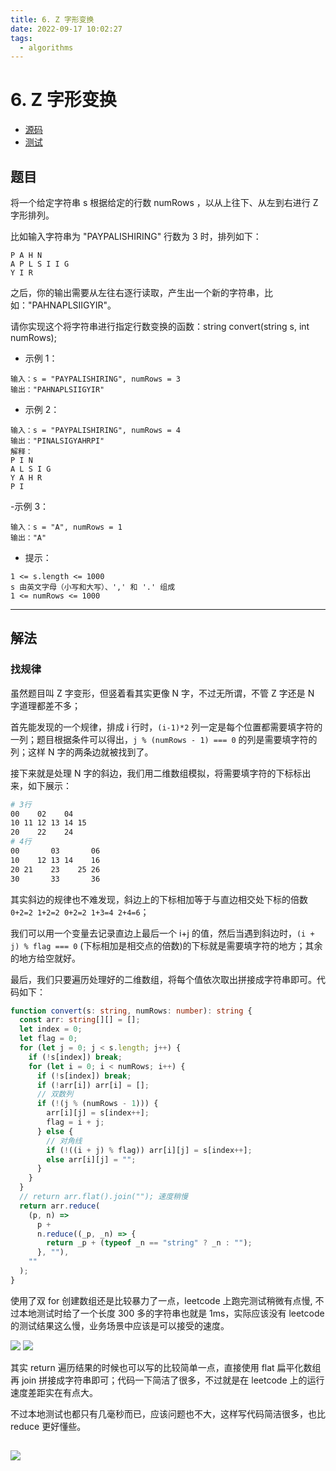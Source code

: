 ```yaml
---
title: 6. Z 字形变换
date: 2022-09-17 10:02:27
tags:
  - algorithms
---
```


# 6. Z 字形变换

- [源码](https://github.com/shellingfordly/algorithms/tree/master/src/6_convert/convert.ts)
- [测试](https://github.com/shellingfordly/algorithms/tree/master/src/6_convert/convert.spec.ts)

## 题目

将一个给定字符串 s 根据给定的行数 numRows ，以从上往下、从左到右进行 Z 字形排列。

比如输入字符串为 "PAYPALISHIRING" 行数为 3 时，排列如下：

```
P A H N
A P L S I I G
Y I R
```

之后，你的输出需要从左往右逐行读取，产生出一个新的字符串，比如："PAHNAPLSIIGYIR"。

请你实现这个将字符串进行指定行数变换的函数：string convert(string s, int numRows);

- 示例 1：

```
输入：s = "PAYPALISHIRING", numRows = 3
输出："PAHNAPLSIIGYIR"
```

- 示例 2：

```
输入：s = "PAYPALISHIRING", numRows = 4
输出："PINALSIGYAHRPI"
解释：
P I N
A L S I G
Y A H R
P I
```

-示例 3：

```
输入：s = "A", numRows = 1
输出："A"
```

- 提示：

```
1 <= s.length <= 1000
s 由英文字母（小写和大写）、',' 和 '.' 组成
1 <= numRows <= 1000
```

---

## 解法

### 找规律

虽然题目叫 Z 字变形，但竖着看其实更像 N 字，不过无所谓，不管 Z 字还是 N 字道理都差不多；

首先能发现的一个规律，排成 i 行时，`(i-1)*2` 列一定是每个位置都需要填字符的一列；题目根据条件可以得出，`j % (numRows - 1) === 0` 的列是需要填字符的列；这样 N 字的两条边就被找到了。

接下来就是处理 N 字的斜边，我们用二维数组模拟，将需要填字符的下标标出来，如下展示：

```bash
# 3行
00    02    04
10 11 12 13 14 15
20    22    24
# 4行
00       03       06
10    12 13 14    16
20 21    23    25 26
30       33       36
```

其实斜边的规律也不难发现，斜边上的下标相加等于与直边相交处下标的倍数 `0+2=2 1+2=2 0+2=2 1+3=4 2+4=6`；

我们可以用一个变量去记录直边上最后一个 i+j 的值，然后当遇到斜边时，`(i + j) % flag === 0` (下标相加是相交点的倍数)的下标就是需要填字符的地方；其余的地方给空就好。

最后，我们只要遍历处理好的二维数组，将每个值依次取出拼接成字符串即可。代码如下：

```ts
function convert(s: string, numRows: number): string {
  const arr: string[][] = [];
  let index = 0;
  let flag = 0;
  for (let j = 0; j < s.length; j++) {
    if (!s[index]) break;
    for (let i = 0; i < numRows; i++) {
      if (!s[index]) break;
      if (!arr[i]) arr[i] = [];
      // 双数列
      if (!(j % (numRows - 1))) {
        arr[i][j] = s[index++];
        flag = i + j;
      } else {
        // 对角线
        if (!((i + j) % flag)) arr[i][j] = s[index++];
        else arr[i][j] = "";
      }
    }
  }
  // return arr.flat().join(""); 速度稍慢
  return arr.reduce(
    (p, n) =>
      p +
      n.reduce((_p, _n) => {
        return _p + (typeof _n == "string" ? _n : "");
      }, ""),
    ""
  );
}
```

使用了双 for 创建数组还是比较暴力了一点，leetcode 上跑完测试稍微有点慢, 不过本地测试时给了一个长度 300 多的字符串也就是 1ms，实际应该没有 leetcode 的测试结果这么慢，业务场景中应该是可以接受的速度。

![](2022-07-28-14-49-13.png)
![](2022-07-28-14-54-25.png)

其实 return 遍历结果的时候也可以写的比较简单一点，直接使用 flat 扁平化数组再 join 拼接成字符串即可；代码一下简洁了很多，不过就是在 leetcode 上的运行速度差距实在有点大。

不过本地测试也都只有几毫秒而已，应该问题也不大，这样写代码简洁很多，也比 reduce 更好懂些。

## ![](2022-07-28-15-28-22.png)
